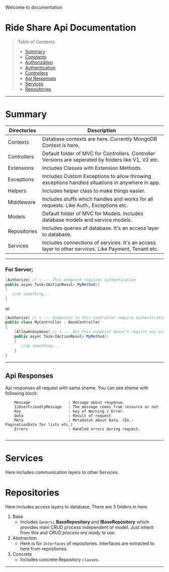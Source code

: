 ﻿Welcome to documentation
# Ride Share Api Documentation


> Table of Contents
> - [Summary](#summary)
> - [Constants](#constants)
> - [Authorization](#authorization) 
> - [Authentication](#Authentication) 
> - [Controllers](#controllers) 
> - [Api Responses](#api-responses) 
> - [Services](#ipaymentservice) 
> - [Repositories](#repositories) 

<hr />

# Summary

| Directories   | Description |
| ---           | ---         |
| Contexts      | Database contexts are here. Currently MongoDB Context is here. |
| Controllers   | Default folder of MVC for Controllers. Controller Versions are seperated by folders like V1, V2 etc.   |
| Extensions    | Includes Classes with Extension Methods.    |
| Exceptions    | Includes Custom Exceptions to allow throwing exceptions handled situations in anywhere in app.    |
| Helpers       | Includes helper class to make things easier. |
| Middleware    | Includes stuffs which handles and works for all requests. Like Auth., Exceptions etc.
| Models        | Default folder of MVC for Models. Includes database models and service models. |
| Repositories  | Includes queries of database. It's an access layer to database.
| Services      | Includes connections of services. It's an access layer to other services. Like Payment, Tenant etc.


<hr />


### For Server;

```csharp
[Authorize] // < --- This endpoint requires authentication
public async Task<IActionResul> MyMethod()
{
   //do something...
}
```

or

```csharp
[Authorize] // < --- Endpoints in this controller require authentication
public class MyController : BaseController
{
    [AllowAnonymous] // < --- But this endpoint doesn't require any authentication
    public async Task<IActionResul> MyMethod()
    {
       //do something...
    }
}
```


<hr />


## Api Responses

Api responses all request with same sheme. You can see sheme with following block:

```
    Message                 : Message about response.
    IsUserFriendlyMessage   : The message comes from resource or not
    Key                     : key of Warning / Error.
    Data                    : Result of request
    Meta                    : Metadatat about Data. (Ex.: PaginationData for lists etc.)
    Errors                  : Handled errors during request.
        
```

<hr />


# Services

Here includes communication layers to other Services. 

# Repositories

Here includes access layers to database. 
There are 3 folders in here. 

1. Base
    - Includes `Generic` **BaseRepository** and **IBaseRepository** which provides main CRUD process independent of model. Just inherit from this and *CRUD process are ready to use*.
2. Abstraction
    - Here is for `Interfaces` of repositories. Interfaces are extracted to here from repositories.
3. Concrete
    - Includes concrete Repository `classes`.


<hr />
